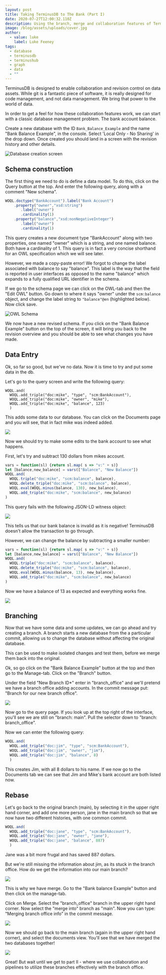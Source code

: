 ```yaml
---
layout: post
title: Taking TerminusDB to The Bank (Part I)
date: 2020-07-27T12:00:32.110Z
description: Using the branch, merge and collaboration features of TerminusDB and Hub
image: /blog/assets/uploads/cover.jpg
author:
  - value: luke
    label: Luke Feeney
tags:
  - database
  - terminusdb
  - terminushub
  - graph
  - data
  - ""
---
```

TerminusDB is designed to enable collaboration and revision control on data assets. While git is a fantastic piece of software, it is really designed for code management, and not data management. We bring that power to the world of data.

In order to get a feel for how these collaboration features work, we can start with a classic database management problem. The bank account balance.

Create a new database with the ID `Bank_Balance_Example` and the name "Bank Balance Example", in the console. Select 'Local Only - No Sharing' in the drop down. Once created you should land in a screen with the revision history and other details.

![Database creation screen](/blog/assets/uploads/create-screen.jpg)

## Schema construction

The first thing we need to do is define a data model. To do this, click on the Query button at the top. And enter the following query, along with a comment "New schema".

```javascript
WOQL.doctype("BankAccount").label("Bank Account")
    .property("owner","xsd:string")
       .label("owner")
       .cardinality(1)
    .property("balance","xsd:nonNegativeInteger")
       .label("owner")
       .cardinality(1)
```

This query creates a new document type "BankAccount" along with two properties, one named "owner" which is a string, and one named balance. Both have a cardinality of 1. This query is in fact a very concise shorthand for an OWL specification which we will see later.

However, we made a copy-paste error! We forgot to change the label associated with balance to say "balance". This label is the way that the field is reported in user interfaces as opposed to the name "balance" which expands to a fully qualified URL identifier in the
schema.

If we go to the schema page we can click on the OWL-tab and then the "Edit OWL" button. Go down to where it says "owner" under the `scm:balance` object, and change the label string to `"balance"@en` (highlighted below). Now click save.

![OWL Schema](/blog/assets/uploads/owl-schema.jpg)

We now have a new revised schema. If you click on the "Bank Balance Example" button on the top of the screen, it will bring you back to the revision overview and you should be able to see what changes you have made.

## Data Entry

Ok, so far so good, but we've no data. Now it is time to try and put some data in the db.

Let's go to the query screen and write the following query:

```
WOQL.and(
  WOQL.add_triple("doc:mike", "type", "scm:BankAccount"),
  WOQL.add_triple("doc:mike", "owner", "mike"),
  WOQL.add_triple("doc:mike", "balance", 123)
  )
```

This adds some data to our database. You can click on the Documents page and you will see, that in fact mike was indeed added.

![](/blog/assets/uploads/doc-created.jpg)

Now we should try to make some edits to the bank account to see what happens.

First, let's try and subtract 130 dollars from mikes account.

```javascript
vars = function(sl) {return sl.map( s => "v:" + s)}
let [balance,new_balance] = vars(["Balance", "New Balance"])
WOQL.and(
  WOQL.triple("doc:mike", "scm:balance", balance),
  WOQL.delete_triple("doc:mike", "scm:balance", balance),
  WOQL.eval(WOQL.minus(balance, 130), new_balance),
  WOQL.add_triple("doc:mike", "scm:balance", new_balance)
)
```

This query fails with the following JSON-LD witness object:

![](/blog/assets/uploads/vio.jpg)

This tells us that our bank balance is invalid as it is negative! TerminusDB doesn't allow the transaction to go through.

However, we can change the balance by subtracting a smaller number:

```javascript
vars = function(sl) {return sl.map( s => "v:" + s)}
let [balance,new_balance] = vars(["Balance", "New Balance"])
WOQL.and(
  WOQL.triple("doc:mike", "scm:balance", balance),
  WOQL.delete_triple("doc:mike", "scm:balance", balance),
  WOQL.eval(WOQL.minus(balance, 13), new_balance),
  WOQL.add_triple("doc:mike", "scm:balance", new_balance)
)
```

Now we have a balance of 13 as expected and everything works fine.

![](/blog/assets/uploads/minus-result.jpg)

## Branching

Now that we have some data and some updates, we can go ahead and try creating a branch. A branch starts a new database from the a particular commit, allowing us to change the database without affecting the original database.

This can be used to make isolated changes and test them, before we merge them back into the original.

Ok, so go click on the "Bank Balance Example" button at the top and then go to the Manage-tab. Click on the "Branch" button.

Under the field "New Branch ID*" enter in "branch_office" and we'll pretend we have a branch office adding accounts. In the commit message put: "Branch for our new branch office".

![](/blog/assets/uploads/branching.jpg)

Now go to the query page. If you look up at the top right of the interface, you'll see we are still on "branch: main". Pull the selector down to "branch: branch_office".

Now we can enter the following query:

```javascript
WOQL.and(
  WOQL.add_triple("doc:jim", "type", "scm:BankAccount"),
  WOQL.add_triple("doc:jim", "owner", "jim"),
  WOQL.add_triple("doc:jim", "balance", 8)
  )
```

This creates Jim, with all 8 dollars to his name.  If we now go to the Documents tab we can see that Jim and Mike's bank account are both listed now.

## Rebase

Let's go back to the original branch (main), by selecting it in the upper right hand corner, and add one more person, jane in the main branch so that we now have two different histories, with one common commit.

```javascript
WOQL.and(
  WOQL.add_triple("doc:jane", "type", "scm:BankAccount"),
  WOQL.add_triple("doc:jane", "owner", "jane"),
  WOQL.add_triple("doc:jane", "balance", 887)
  )
```

Jane was a bit more frugal and has saved 887 dollars.

But we're still missing the information about jim, as its stuck in the branch office. How do we get the information into our main branch?

![](/blog/assets/uploads/branches.jpg)

This is why we have merge. Go to the "Bank balance Example" button and then click on the manage-tab.

Click on Merge. Select the "branch_office" branch in the upper right hand corner. Now select the "merge into" branch as "main". Now you can type: "Merging branch office info" in the commit message.

![](/blog/assets/uploads/merge.jpg)

Now we should go back to the main branch (again in the upper right hand corner), and select the documents view. You'll see that we have merged the two databases together!

![](/blog/assets/uploads/merged.jpg)

Great! But wait until we get to part II - where we use collaboration and pipelines to utilize these branches effectively with the branch office.